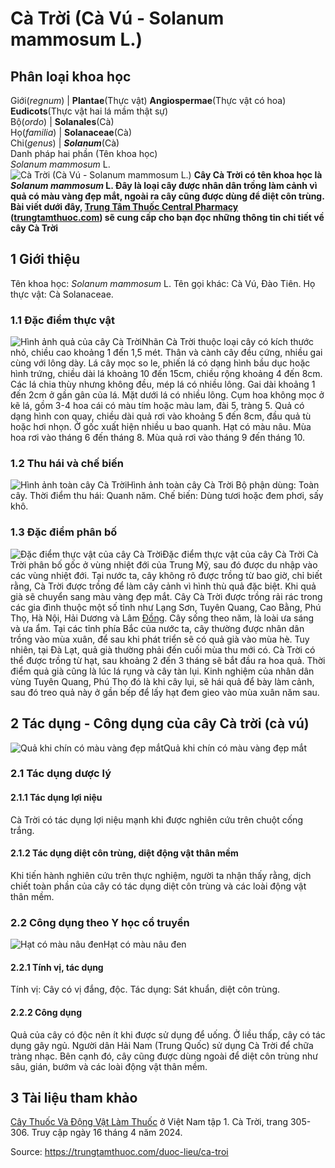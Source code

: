# Cà Trời (Cà Vú - Solanum mammosum L.)

Phân loại khoa học  
---  
Giới(_regnum_) |  **Plantae**(Thực vật) **Angiospermae**(Thực vật có hoa) **Eudicots**(Thực vật hai lá mầm thật sự)  
Bộ(_ordo_) | **Solanales**(Cà)  
Họ(_familia_) | **Solanaceae**(Cà)  
Chi(_genus_) | **_Solanum_**(Cà)  
Danh pháp hai phần (Tên khoa học)  
_Solanum mammosum_ L.  
![Cà Trời \(Cà Vú - Solanum mammosum L.\)](https://trungtamthuoc.com/images/others/cay-ca-troi-5142.jpg)
**Cây Cà Trời có tên khoa học là _Solanum mammosum_ L. Đây là loại cây được nhân dân trồng làm cảnh vì quả có màu vàng đẹp mắt, ngoài ra cây cũng được dùng để diệt côn trùng. Bài viết dưới đây, [Trung Tâm Thuốc Central Pharmacy](https://trungtamthuoc.com/ "Trung Tâm Thuốc Central Pharmacy") ([trungtamthuoc.com](https://trungtamthuoc.com/ "trungtamthuoc.com")) sẽ cung cấp cho bạn đọc những thông tin chi tiết về cây Cà Trời**
##  1 Giới thiệu
Tên khoa học: _Solanum mammosum_ L.
Tên gọi khác: Cà Vú, Đào Tiên.
Họ thực vật: Cà Solanaceae.
### 1.1 Đặc điểm thực vật
![Hình ảnh quả của cây Cà Trời](https://trungtamthuoc.com/images/item/cay-ca-troi-0.jpg)Nhãn
Cà Trời thuộc loại cây có kích thước nhỏ, chiều cao khoảng 1 đến 1,5 mét.
Thân và cành cây đều cứng, nhiều gai cùng với lông dày.
Lá cây mọc so le, phiến lá có dạng hình bầu dục hoặc hình trứng, chiều dài lá khoảng 10 đến 15cm, chiều rộng khoảng 4 đến 8cm. Các lá chia thùy nhưng không đều, mép lá có nhiều lông. Gai dài khoảng 1 đến 2cm ở gần gân của lá. Mặt dưới lá có nhiều lông.
Cụm hoa không mọc ở kẽ lá, gồm 3-4 hoa cái có màu tím hoặc màu lam, đài 5, tràng 5.
Quả có dạng hình con quay, chiều dài quả rơi vào khoảng 5 đến 8cm, đầu quả tù hoặc hơi nhọn. Ở gốc xuất hiện nhiều u bao quanh.
Hạt có màu nâu.
Mùa hoa rơi vào tháng 6 đến tháng 8. Mùa quả rơi vào tháng 9 đến tháng 10.
### 1.2 Thu hái và chế biến
![Hình ảnh toàn cây Cà Trời](https://trungtamthuoc.com/images/item/cay-ca-troi-1.jpg)Hình ảnh toàn cây Cà Trời
Bộ phận dùng: Toàn cây.
Thời điểm thu hái: Quanh năm.
Chế biến: Dùng tươi hoặc đem phơi, sấy khô.
### 1.3 Đặc điểm phân bố
![Đặc điểm thực vật của cây Cà Trời](https://trungtamthuoc.com/images/item/cay-ca-troi-2.jpg)Đặc điểm thực vật của cây Cà Trời
Cà Trời phân bố gốc ở vùng nhiệt đới của Trung Mỹ, sau đó được du nhập vào các vùng nhiệt đới.
Tại nước ta, cây không rõ được trồng từ bao giờ, chỉ biết rằng, Cà Trời được trồng để làm cây cảnh vì hình thù quả đặc biệt. Khi quả già sẽ chuyển sang màu vàng đẹp mắt.
Cây Cà Trời được trồng rải rác trong các gia đình thuộc một số tỉnh như Lạng Sơn, Tuyên Quang, Cao Bằng, Phú Thọ, Hà Nội, Hải Dương và Lâm [Đồng](https://trungtamthuoc.com/hoat-chat/dong "Đồng").
Cây sống theo năm, là loài ưa sáng và ưa ẩm.
Tại các tỉnh phía Bắc của nước ta, cây thường được nhân dân trồng vào mùa xuân, để sau khi phát triển sẽ có quả già vào mùa hè. Tuy nhiên, tại Đà Lạt, quả già thường phải đến cuối mùa thu mới có.
Cà Trời có thể được trồng từ hạt, sau khoảng 2 đến 3 tháng sẽ bắt đầu ra hoa quả. Thời điểm quả già cũng là lúc lá rụng và cây tàn lụi.
Kinh nghiệm của nhân dân vùng Tuyên Quang, Phú Thọ đó là khi cây lụi, sẽ hái quả để bày làm cảnh, sau đó treo quả này ở gần bếp để lấy hạt đem gieo vào mùa xuân năm sau.
##  2 Tác dụng - Công dụng của cây Cà trời (cà vú)
![Quả khi chín có màu vàng đẹp mắt](https://trungtamthuoc.com/images/item/cay-ca-troi-3.jpg)Quả khi chín có màu vàng đẹp mắt
### 2.1 Tác dụng dược lý
#### 2.1.1 Tác dụng lợi niệu
Cà Trời có tác dụng lợi niệu mạnh khi được nghiên cứu trên chuột cống trắng.
#### 2.1.2 Tác dụng diệt côn trùng, diệt động vật thân mềm
Khi tiến hành nghiên cứu trên thực nghiệm, người ta nhận thấy rằng, dịch chiết toàn phần của cây có tác dụng diệt côn trùng và các loài động vật thân mềm.
### 2.2 Công dụng theo Y học cổ truyền
![Hạt có màu nâu đen](https://trungtamthuoc.com/images/item/cay-ca-troi-4.jpg)Hạt có màu nâu đen
#### 2.2.1 Tính vị, tác dụng
Tính vị: Cây có vị đắng, độc.
Tác dụng: Sát khuẩn, diệt côn trùng.
#### 2.2.2 Công dụng
Quả của cây có độc nên ít khi được sử dụng để uống.
Ở liều thấp, cây có tác dụng gây ngủ.
Người dân Hải Nam (Trung Quốc) sử dụng Cà Trời để chữa tràng nhạc.
Bên cạnh đó, cây cũng được dùng ngoài để diệt côn trùng như sâu, gián, bướm và các loài động vật thân mềm.
##  3 Tài liệu tham khảo
[Cây Thuốc Và Động Vật Làm Thuốc](https://trungtamthuoc.com/bai-viet/doc-online-va-tai-mien-phi-pdf-sach-cay-thuoc-va-dong-vat-lam-thuoc-o-viet-nam "Cây Thuốc Và Động Vật Làm Thuốc") ở Việt Nam tập 1. Cà Trời, trang 305-306. Truy cập ngày 16 tháng 4 năm 2024.


Source: https://trungtamthuoc.com/duoc-lieu/ca-troi
